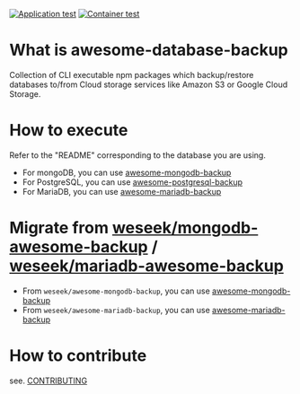 [![Application test](https://github.com/ryu-sato/awesome-database-backup/actions/workflows/test.yaml/badge.svg)](https://github.com/ryu-sato/awesome-database-backup/actions/workflows/test.yaml)
[![Container test](https://github.com/ryu-sato/awesome-database-backup/actions/workflows/container-test.yaml/badge.svg)](https://github.com/ryu-sato/awesome-database-backup/actions/workflows/container-test.yaml)

# What is awesome-database-backup

Collection of CLI executable npm packages which backup/restore databases to/from Cloud storage services like Amazon S3 or Google Cloud Storage.

# How to execute

Refer to the "README" corresponding to the database you are using.

- For mongoDB, you can use [awesome-mongodb-backup](./apps/awesome-mongodb-backup)
- For PostgreSQL, you can use [awesome-postgresql-backup](./apps/awesome-postgresql-backup)
- For MariaDB, you can use [awesome-mariadb-backup](./apps/awesome-mariadb-backup)

# Migrate from [weseek/mongodb-awesome-backup](https://github.com/weseek/mongodb-awesome-backup) / [weseek/mariadb-awesome-backup](https://github.com/weseek/mariadb-awesome-backup)

- From `weseek/awesome-mongodb-backup`, you can use [awesome-mongodb-backup](./apps/awesome-mongodb-backup)
- From `weseek/awesome-mariadb-backup`, you can use [awesome-mariadb-backup](./apps/awesome-mariadb-backup)

# How to contribute

see. [CONTRIBUTING](./CONTRIBUTING.md)
